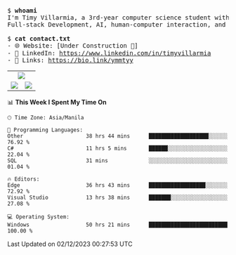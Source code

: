 <pre>
$ <strong>whoami</strong>
I'm Timy Villarmia, a 3rd-year computer science student with a wide range of interests 
Full-stack Development, AI, human-computer interaction, and everything in between.
  
$ <strong>cat contact.txt</strong>
- 🌐 Website: [Under Construction 🚧]
- 💼 LinkedIn: <a href="https://www.linkedin.com/in/timyvillarmia">https://www.linkedin.com/in/timyvillarmia</a>  
- 🔗 Links: <a href="https://bio.link/ymmtyy">https://bio.link/ymmtyy</a>  
</pre>

<table align="center" width="100%"> 
  <tr> 
    <td align="center" colspan="2"> 
     <img src="https://github-profile-summary-cards.vercel.app/api/cards/profile-details?username=TimyVillarmia&theme=dark"/>
    </td> 
  </tr> 
   <tr> 
    <td align="center"> 
       <img src="https://github-readme-stats.vercel.app/api?username=TimyVillarmia&show_icons=true&theme=dark" />
    </td> 
    <td align="center">
      <img src="https://github-readme-stats.vercel.app/api/top-langs/?username=TimyVillarmia&layout=compact&count_private=true&theme=dark"/>
    </td> 
   </tr> 
</table>

<!--START_SECTION:waka-->
📊 **This Week I Spent My Time On** 

```text
🕑︎ Time Zone: Asia/Manila

💬 Programming Languages: 
Other                    38 hrs 44 mins      ███████████████████░░░░░░   76.92 % 
C#                       11 hrs 5 mins       ██████░░░░░░░░░░░░░░░░░░░   22.04 % 
SQL                      31 mins             ░░░░░░░░░░░░░░░░░░░░░░░░░   01.04 % 

🔥 Editors: 
Edge                     36 hrs 43 mins      ██████████████████░░░░░░░   72.92 % 
Visual Studio            13 hrs 38 mins      ███████░░░░░░░░░░░░░░░░░░   27.08 % 

💻 Operating System: 
Windows                  50 hrs 21 mins      █████████████████████████   100.00 % 
```


 Last Updated on 02/12/2023 00:27:53 UTC
<!--END_SECTION:waka--> 




                                                                                                           
                                                               
                                                                                                     

